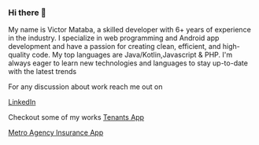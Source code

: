 ### Hi there 👋

My name is Victor Mataba, a skilled developer with 6+ years of experience in the industry. I specialize in web programming and Android app development and have a passion for creating clean, efficient, and high-quality code. My top languages are Java/Kotlin,Javascript & PHP. I'm always eager to learn new technologies and languages to stay up-to-date with the latest trends

For any discussion about work reach me out on

[LinkedIn](https://www.linkedin.com/in/victor-mataba-73b449175/)

Checkout some of my works
[Tenants App](https://play.google.com/store/apps/details?id=com.tabaapps.tenants&hl=en_US&gl=US)

[Metro Agency Insurance App](https://play.google.com/store/apps/details?id=com.metrodsf.metroagency)

<!--
**vmataba/vmataba** is a ✨ _special_ ✨ repository because its `README.md` (this file) appears on your GitHub profile.

Here are some ideas to get you started:

- 🔭 I’m currently working on ...
- 🌱 I’m currently learning ...
- 👯 I’m looking to collaborate on ...
- 🤔 I’m looking for help with ...
- 💬 Ask me about ...
- 📫 How to reach me: ...
- 😄 Pronouns: ...
- ⚡ Fun fact: ...
-->
